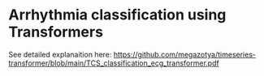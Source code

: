 # Arrhythmia classification using Transformers

See detailed explanaition here:
https://github.com/megazotya/timeseries-transformer/blob/main/TCS_classification_ecg_transformer.pdf

